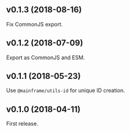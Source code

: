 ## v0.1.3 (2018-08-16)

Fix CommonJS export.

## v0.1.2 (2018-07-09)

Export as CommonJS and ESM.

## v0.1.1 (2018-05-23)

Use `@mainframe/utils-id` for unique ID creation.

## v0.1.0 (2018-04-11)

First release.
